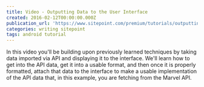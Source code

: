 ```yaml
---
title: Video - Outputting Data to the User Interface
created: 2016-02-12T00:00:00.000Z
publication_url: 'https://www.sitepoint.com/premium/tutorials/outputting-data-to-the-user-interface'
categories: writing sitepoint
tags: android tutorial
---
```


In this video you'll be building upon previously learned techniques by taking data imported via API and displaying it to the interface. We'll learn how to get into the API data, get it into a usable format, and then once it is properly formatted, attach that data to the interface to make a usable implementation of the API data that, in this example, you are fetching from the Marvel API.
